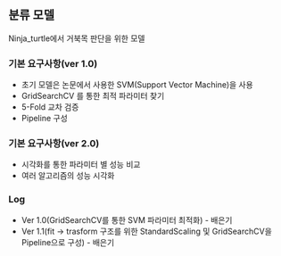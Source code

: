 ## 분류 모델
Ninja_turtle에서 거북목 판단을 위한 모델

### 기본 요구사항(ver 1.0) 
+ 초기 모델은 논문에서 사용한 SVM(Support Vector Machine)을 사용
+ GridSearchCV 를 통한 최적 파라미터 찾기
+ 5-Fold 교차 검증
+ Pipeline 구성


### 기본 요구사항(ver 2.0)
+ 시각화를 통한 파라미터 별 성능 비교
+ 여러 알고리즘의 성능 시각화

### Log
+ Ver 1.0(GridSearchCV를 통한 SVM 파라미터 최적화) - 배은기
+ Ver 1.1(fit -> trasform 구조를 위한 StandardScaling 및 GridSearchCV을 Pipeline으로 구성) - 배은기
